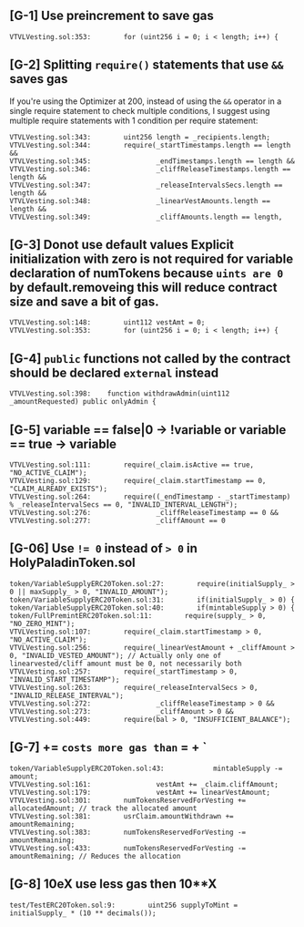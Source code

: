 ## [G-1] Use preincrement to save gas
```solidity
VTVLVesting.sol:353:        for (uint256 i = 0; i < length; i++) {
```
## [G-2] Splitting `require()` statements that use `&&` saves gas

If you're using the Optimizer at 200, instead of using the `&&` operator in a single require statement to check multiple conditions, I suggest using multiple require statements with 1 condition per require statement:
```solidity
VTVLVesting.sol:343:        uint256 length = _recipients.length;
VTVLVesting.sol:344:        require(_startTimestamps.length == length &&
VTVLVesting.sol:345:                _endTimestamps.length == length &&
VTVLVesting.sol:346:                _cliffReleaseTimestamps.length == length &&
VTVLVesting.sol:347:                _releaseIntervalsSecs.length == length &&
VTVLVesting.sol:348:                _linearVestAmounts.length == length &&
VTVLVesting.sol:349:                _cliffAmounts.length == length, 
```

## [G-3] Donot use default values Explicit initialization with zero is not required for variable declaration of numTokens because `uints are 0` by default.removeing this will reduce contract size and save a bit of gas.

```solidity
VTVLVesting.sol:148:        uint112 vestAmt = 0;
VTVLVesting.sol:353:        for (uint256 i = 0; i < length; i++) {
```

## [G-4] `public` functions not called by the contract should be declared `external` instead   
```solidity
VTVLVesting.sol:398:    function withdrawAdmin(uint112 _amountRequested) public onlyAdmin {    
```

## [G-5] variable == false|0 -> !variable or variable ==  true -> variable
```solidity
VTVLVesting.sol:111:        require(_claim.isActive == true, "NO_ACTIVE_CLAIM");
VTVLVesting.sol:129:        require(_claim.startTimestamp == 0, "CLAIM_ALREADY_EXISTS");
VTVLVesting.sol:264:        require((_endTimestamp - _startTimestamp) % _releaseIntervalSecs == 0, "INVALID_INTERVAL_LENGTH");
VTVLVesting.sol:276:                _cliffReleaseTimestamp == 0 && 
VTVLVesting.sol:277:                _cliffAmount == 0
```
## [G-06] Use `!= 0` instead of `> 0` in HolyPaladinToken.sol
```solidity
token/VariableSupplyERC20Token.sol:27:        require(initialSupply_ > 0 || maxSupply_ > 0, "INVALID_AMOUNT");
token/VariableSupplyERC20Token.sol:31:        if(initialSupply_ > 0) {
token/VariableSupplyERC20Token.sol:40:        if(mintableSupply > 0) {
token/FullPremintERC20Token.sol:11:        require(supply_ > 0, "NO_ZERO_MINT");
VTVLVesting.sol:107:        require(_claim.startTimestamp > 0, "NO_ACTIVE_CLAIM");
VTVLVesting.sol:256:        require(_linearVestAmount + _cliffAmount > 0, "INVALID_VESTED_AMOUNT"); // Actually only one of linearvested/cliff amount must be 0, not necessarily both
VTVLVesting.sol:257:        require(_startTimestamp > 0, "INVALID_START_TIMESTAMP");
VTVLVesting.sol:263:        require(_releaseIntervalSecs > 0, "INVALID_RELEASE_INTERVAL");
VTVLVesting.sol:272:                _cliffReleaseTimestamp > 0 && 
VTVLVesting.sol:273:                _cliffAmount > 0 && 
VTVLVesting.sol:449:        require(bal > 0, "INSUFFICIENT_BALANCE");
```
## [G-7] <x> += <y>` costs more gas than `<x> = <x> + <y>` 
```solidity
token/VariableSupplyERC20Token.sol:43:            mintableSupply -= amount;
VTVLVesting.sol:161:                vestAmt += _claim.cliffAmount;
VTVLVesting.sol:179:                vestAmt += linearVestAmount;
VTVLVesting.sol:301:        numTokensReservedForVesting += allocatedAmount; // track the allocated amount
VTVLVesting.sol:381:        usrClaim.amountWithdrawn += amountRemaining;
VTVLVesting.sol:383:        numTokensReservedForVesting -= amountRemaining;
VTVLVesting.sol:433:        numTokensReservedForVesting -= amountRemaining; // Reduces the allocation
```
## [G-8] 10eX use less gas then 10**X
```solidity
test/TestERC20Token.sol:9:        uint256 supplyToMint = initialSupply_ * (10 ** decimals());
```
